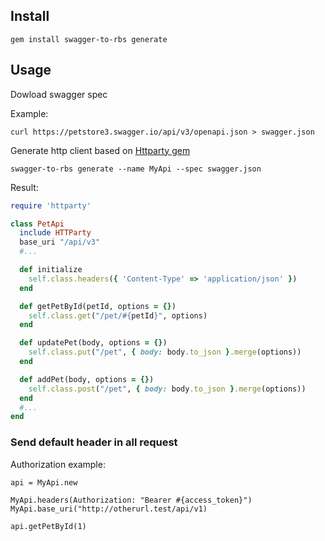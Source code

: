 ## Install

```
gem install swagger-to-rbs generate
```

## Usage

Dowload swagger spec

Example:

```
curl https://petstore3.swagger.io/api/v3/openapi.json > swagger.json
```

Generate http client based on [Httparty gem](https://github.com/jnunemaker/httparty)

```
swagger-to-rbs generate --name MyApi --spec swagger.json
```

Result:

```rb
require 'httparty'

class PetApi
  include HTTParty
  base_uri "/api/v3"
  #...

  def initialize
    self.class.headers({ 'Content-Type' => 'application/json' })
  end

  def getPetById(petId, options = {})
    self.class.get("/pet/#{petId}", options)
  end

  def updatePet(body, options = {})
    self.class.put("/pet", { body: body.to_json }.merge(options))
  end

  def addPet(body, options = {})
    self.class.post("/pet", { body: body.to_json }.merge(options))
  end
  #...
end
```

### Send default header in all request

Authorization example:

```
api = MyApi.new

MyApi.headers(Authorization: "Bearer #{access_token}")
MyApi.base_uri("http://otherurl.test/api/v1)

api.getPetById(1)
```
